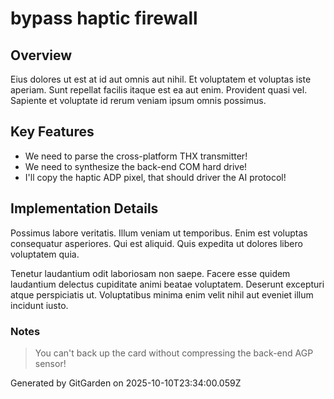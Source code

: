 # bypass haptic firewall

## Overview
Eius dolores ut est at id aut omnis aut nihil. Et voluptatem et voluptas iste aperiam. Sunt repellat facilis itaque est ea aut enim. Provident quasi vel. Sapiente et voluptate id rerum veniam ipsum omnis possimus.

## Key Features
- We need to parse the cross-platform THX transmitter!
- We need to synthesize the back-end COM hard drive!
- I'll copy the haptic ADP pixel, that should driver the AI protocol!

## Implementation Details
Possimus labore veritatis. Illum veniam ut temporibus. Enim est voluptas consequatur asperiores. Qui est aliquid. Quis expedita ut dolores libero voluptatem quia.
 Tenetur laudantium odit laboriosam non saepe. Facere esse quidem laudantium delectus cupiditate animi beatae voluptatem. Deserunt excepturi atque perspiciatis ut. Voluptatibus minima enim velit nihil aut eveniet illum incidunt iusto.

### Notes
> You can't back up the card without compressing the back-end AGP sensor!

Generated by GitGarden on 2025-10-10T23:34:00.059Z